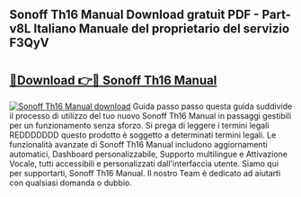 ## Sonoff Th16 Manual Download gratuit PDF - Part-v8L Italiano Manuale del proprietario del servizio F3QyV

# <h2><a href="http://dfaf6uj.blite.top/?on=Sonoff+Th16+Manual">🔗Download 👉🔴 Sonoff Th16 Manual</a></h2>

[![Sonoff Th16 Manual download](https://i.imgur.com/lujVjoI.png)](http://dfaf6uj.blite.top/?on=Sonoff+Th16+Manual)
Guida passo passo questa guida suddivide il processo di utilizzo del tuo nuovo Sonoff Th16 Manual in passaggi gestibili per un funzionamento senza sforzo. Si prega di leggere i termini legali REDDDDDDD questo prodotto è soggetto a determinati termini legali. Le funzionalità avanzate di Sonoff Th16 Manual includono aggiornamenti automatici, Dashboard personalizzabile, Supporto multilingue e Attivazione Vocale, tutti accessibili e personalizzati dall'interfaccia utente. Siamo qui per supportarti, Sonoff Th16 Manual. Il nostro Team è dedicato ad aiutarti con qualsiasi domanda o dubbio.
